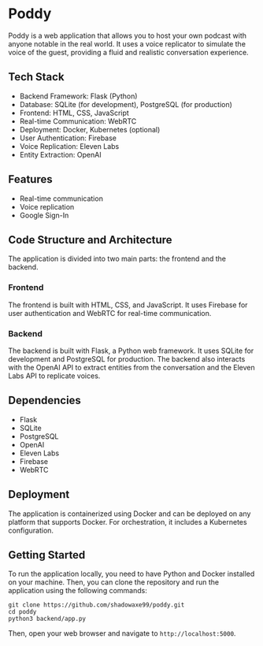 # Poddy

Poddy is a web application that allows you to host your own podcast with anyone notable in the real world. It uses a voice replicator to simulate the voice of the guest, providing a fluid and realistic conversation experience.

## Tech Stack

- Backend Framework: Flask (Python)
- Database: SQLite (for development), PostgreSQL (for production)
- Frontend: HTML, CSS, JavaScript
- Real-time Communication: WebRTC
- Deployment: Docker, Kubernetes (optional)
- User Authentication: Firebase
- Voice Replication: Eleven Labs
- Entity Extraction: OpenAI

## Features

- Real-time communication
- Voice replication
- Google Sign-In

## Code Structure and Architecture

The application is divided into two main parts: the frontend and the backend.

### Frontend

The frontend is built with HTML, CSS, and JavaScript. It uses Firebase for user authentication and WebRTC for real-time communication.

### Backend

The backend is built with Flask, a Python web framework. It uses SQLite for development and PostgreSQL for production. The backend also interacts with the OpenAI API to extract entities from the conversation and the Eleven Labs API to replicate voices.

## Dependencies

- Flask
- SQLite
- PostgreSQL
- OpenAI
- Eleven Labs
- Firebase
- WebRTC

## Deployment

The application is containerized using Docker and can be deployed on any platform that supports Docker. For orchestration, it includes a Kubernetes configuration.

## Getting Started

To run the application locally, you need to have Python and Docker installed on your machine. Then, you can clone the repository and run the application using the following commands:

```
git clone https://github.com/shadowaxe99/poddy.git
cd poddy
python3 backend/app.py
```

Then, open your web browser and navigate to `http://localhost:5000`.